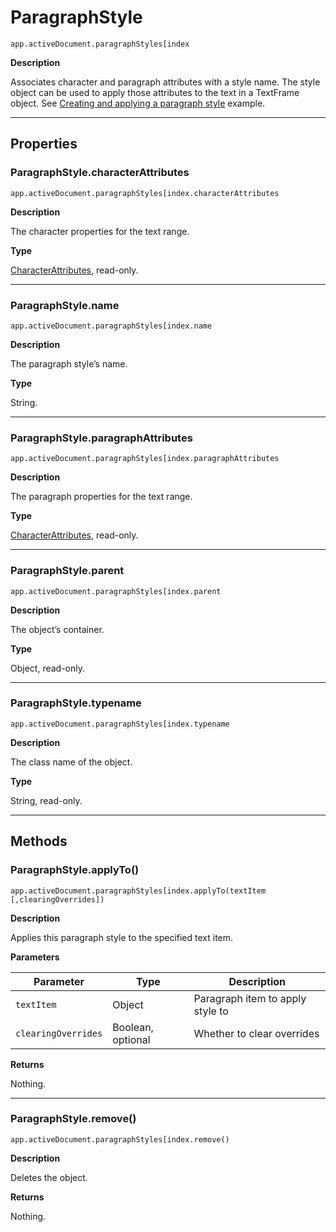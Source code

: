 <a id="jsobjref-paragraphstyle"></a>

# ParagraphStyle

`app.activeDocument.paragraphStyles[index`

**Description**

Associates character and paragraph attributes with a style name. The style object can be used to apply those attributes to the text in a TextFrame object. See [Creating and applying a paragraph style](ParagraphStyles.md#jsobjref-paragraphstyles-creatingandapplyingparagraphstyle) example.

---

## Properties

<a id="jsobjref-paragraphstyle-characterattributes"></a>

### ParagraphStyle.characterAttributes

`app.activeDocument.paragraphStyles[index.characterAttributes`

**Description**

The character properties for the text range.

**Type**

[CharacterAttributes](CharacterAttributes.md#jsobjref-characterattributes), read-only.

---

<a id="jsobjref-paragraphstyle-name"></a>

### ParagraphStyle.name

`app.activeDocument.paragraphStyles[index.name`

**Description**

The paragraph style’s name.

**Type**

String.

---

<a id="jsobjref-paragraphstyle-paragraphattributes"></a>

### ParagraphStyle.paragraphAttributes

`app.activeDocument.paragraphStyles[index.paragraphAttributes`

**Description**

The paragraph properties for the text range.

**Type**

[CharacterAttributes](CharacterAttributes.md#jsobjref-characterattributes), read-only.

---

<a id="jsobjref-paragraphstyle-parent"></a>

### ParagraphStyle.parent

`app.activeDocument.paragraphStyles[index.parent`

**Description**

The object’s container.

**Type**

Object, read-only.

---

<a id="jsobjref-paragraphstyle-typename"></a>

### ParagraphStyle.typename

`app.activeDocument.paragraphStyles[index.typename`

**Description**

The class name of the object.

**Type**

String, read-only.

---

## Methods

<a id="jsobjref-paragraphstyle-applyto"></a>

### ParagraphStyle.applyTo()

`app.activeDocument.paragraphStyles[index.applyTo(textItem [,clearingOverrides])`

**Description**

Applies this paragraph style to the specified text item.

**Parameters**

| Parameter           | Type              | Description                      |
|---------------------|-------------------|----------------------------------|
| `textItem`          | Object            | Paragraph item to apply style to |
| `clearingOverrides` | Boolean, optional | Whether to clear overrides       |

**Returns**

Nothing.

---

<a id="jsobjref-paragraphstyle-remove"></a>

### ParagraphStyle.remove()

`app.activeDocument.paragraphStyles[index.remove()`

**Description**

Deletes the object.

**Returns**

Nothing.
